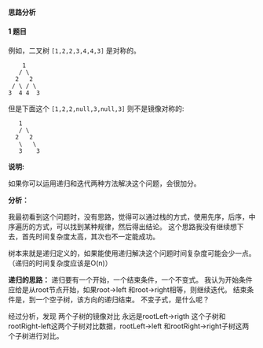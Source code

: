 #### 思路分析

#### 1 题目
例如，二叉树 `[1,2,2,3,4,4,3]` 是对称的。
```
    1
   / \
  2   2
 / \ / \
3  4 4  3
```

但是下面这个 `[1,2,2,null,3,null,3]` 则不是镜像对称的:

```
   1
   / \
  2   2
   \   \
   3    3
```

**说明:**

如果你可以运用递归和迭代两种方法解决这个问题，会很加分。


**分析：**

我最初看到这个问题时，没有思路，觉得可以通过栈的方式，使用先序，后序，中序遍历的方式，可以找到某种规律，然后得出结论。
这个思路我没有继续想下去，首先时间复杂度太高，其次也不一定能成功。

树本来就是递归定义的，如果能使用递归解决这个问题时间复杂度可能会少一点。（递归的时间复杂度应该是O(n)）

**递归的思路：**
递归要有一个开始，一个结束条件，一个不变式。
我认为开始条件应给是从root节点开始，如果root->left 和root->right相等，则继续迭代。
结束条件是，到一个空子树，该方向的递归结束。
不变子式，是什么呢？

经过分析，发现 两个子树的镜像对比 永远是rootLeft->rigth 这个子树和 rootRight-left这两个子树对比数据，rootLeft->left 和rootRight->right子树这两个子树进行对比。
